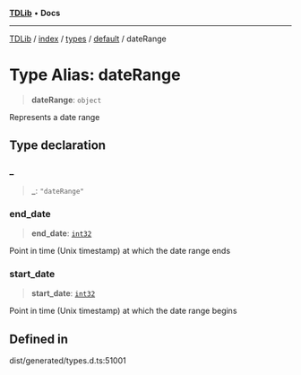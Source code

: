 [**TDLib**](../../../../../../README.md) • **Docs**

***

[TDLib](../../../../../../modules.md) / [index](../../../../../README.md) / [types](../../../README.md) / [default](../README.md) / dateRange

# Type Alias: dateRange

> **dateRange**: `object`

Represents a date range

## Type declaration

### \_

> **\_**: `"dateRange"`

### end\_date

> **end\_date**: [`int32`](int32-1.md)

Point in time (Unix timestamp) at which the date range ends

### start\_date

> **start\_date**: [`int32`](int32-1.md)

Point in time (Unix timestamp) at which the date range begins

## Defined in

dist/generated/types.d.ts:51001
